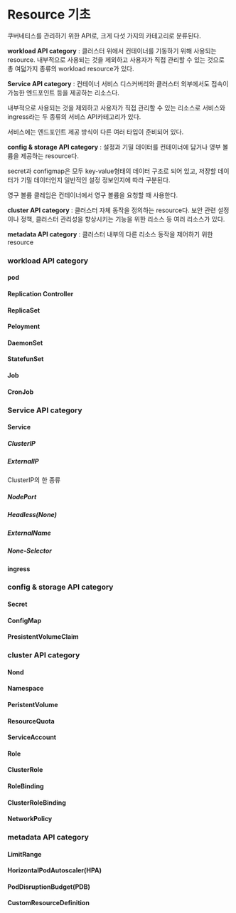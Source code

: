 # Resource 기초

쿠버네티스를 관리하기 위한 API로, 크게 다섯 가지의 카테고리로 분류된다.



**workload API category** : 클러스터 위에서 컨테이너를 기동하기 위해 사용되는 resource. 내부적으로 사용되는 것을 제외하고 사용자가 직접 관리할 수 있는 것으로 총 여덟가지 종류의 workload resource가 있다.

**Service API category** : 컨테이너 서비스  디스커버리와 클러스터 외부에서도 접속이 가능한 엔드포인트 등을 제공하는 리소스다. 

내부적으로 사용되는 것을 제외하고 사용자가 직접 관리할 수 있는 리소스로 서비스와 ingress라는 두 종류의 서비스 API카테고리가 있다.

서비스에는 엔드포인트 제공 방식이 다른 여러 타입이 준비되어 있다.

**config & storage API category** : 설정과 기밀 데이터를 컨테이너에 담거나 영부 볼륨을 제공하는 resource다.

secret과 configmap은 모두 key-value형태의 데이터 구조로 되어 있고, 저장할 데이터가 기밀 데이터인지 일반적인 설정 정보인지에 따라 구분된다.

영구 볼륨 클레임은 컨테이너에서 영구 볼륨을 요청할 때 사용한다.

**cluster API category** : 클러스터 자체 동작을 정의하는  resource다. 보안 관련 설정이나 정책, 클러스터 관리성을 향상시키는 기능을 위한 리소스 등 여러 리소스가 있다.

**metadata API category** : 클러스터 내부의 다른 리소스 동작을 제어하기 위한 resource











### workload API category

#### pod

#### Replication Controller

#### ReplicaSet

#### Peloyment

#### DaemonSet

#### StatefunSet

#### Job

#### CronJob



### Service API category

#### Service

##### ClusterIP

##### ExternalIP

ClusterIP의 한 종류

##### NodePort

##### Headless(None)

##### ExternalName

##### None-Selector

#### ingress





### config & storage API category

#### Secret

#### ConfigMap

#### PresistentVolumeClaim



### cluster API category

#### Nond

#### Namespace

#### PeristentVolume

#### ResourceQuota

#### ServiceAccount

#### Role

#### ClusterRole

#### RoleBinding

#### ClusterRoleBinding

#### NetworkPolicy





### metadata API category

#### LimitRange

#### HorizontalPodAutoscaler(HPA)

#### PodDisruptionBudget(PDB)

#### CustomResourceDefinition